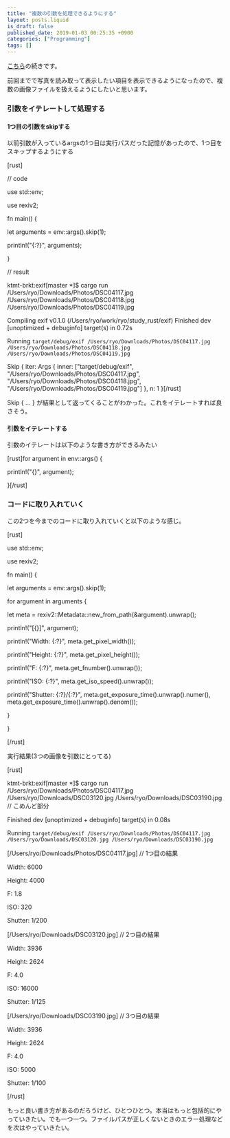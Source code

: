 ```yaml
---
title: "複数の引数を処理できるようにする"
layout: posts.liquid
is_draft: false
published_date: 2019-01-03 00:25:35 +0900
categories: ["Programming"]
tags: []
---
```


[こちら](https://medium.com/katsumataryo/rust%E3%81%A7some%E3%82%92%E5%8F%96%E3%82%8A%E6%89%B1%E3%81%86-95dbd86c08d0)の続きです。

前回までで写真を読み取って表示したい項目を表示できるようになったので、複数の画像ファイルを扱えるようにしたいと思います。

### 引数をイテレートして処理する
#### 1つ目の引数をskipする
以前引数が入っているargsの1つ目は実行パスだった記憶があったので、1つ目をスキップするようにする

[rust]

// code

use std::env;

use rexiv2;

fn main() {

let arguments = env::args().skip(1);

println!("{:?}", arguments);

}

// result

ktmt-brkt:exif[master \*]$ cargo run /Users/ryo/Downloads/Photos/DSC04117.jpg /Users/ryo/Downloads/Photos/DSC04118.jpg /Users/ryo/Downloads/Photos/DSC04119.jpg

Compiling exif v0.1.0 (/Users/ryo/work/ryo/study\_rust/exif) Finished dev [unoptimized + debuginfo] target(s) in 0.72s

Running `target/debug/exif /Users/ryo/Downloads/Photos/DSC04117.jpg /Users/ryo/Downloads/Photos/DSC04118.jpg /Users/ryo/Downloads/Photos/DSC04119.jpg`

Skip { iter: Args { inner: ["target/debug/exif", "/Users/ryo/Downloads/Photos/DSC04117.jpg", "/Users/ryo/Downloads/Photos/DSC04118.jpg", "/Users/ryo/Downloads/Photos/DSC04119.jpg"] }, n: 1 }[/rust]

Skip {&nbsp;... } が結果として返ってくることがわかった。これをイテレートすれば良さそう。

#### 引数をイテレートする
引数のイテレートは以下のような書き方ができるみたい

[rust]for argument in env::args() {

println!("{}", argument);

}[/rust]

### コードに取り入れていく
この2つを今までのコードに取り入れていくと以下のような感じ。

[rust]

use std::env;

use rexiv2;

fn main() {

let arguments = env::args().skip(1);

for argument in arguments {

let meta = rexiv2::Metadata::new\_from\_path(&argument).unwrap();

println!("[{}]", argument);

println!("Width: {:?}", meta.get\_pixel\_width());

println!("Height: {:?}", meta.get\_pixel\_height());

println!("F: {:?}", meta.get\_fnumber().unwrap());

println!("ISO: {:?}", meta.get\_iso\_speed().unwrap());

println!("Shutter: {:?}/{:?}", meta.get\_exposure\_time().unwrap().numer(), meta.get\_exposure\_time().unwrap().denom());

}

}

[/rust]

実行結果(3つの画像を引数にとってる)

[rust]

ktmt-brkt:exif[master \*]$ cargo run /Users/ryo/Downloads/Photos/DSC04117.jpg /Users/ryo/Downloads/DSC03120.jpg /Users/ryo/Downloads/DSC03190.jpg // こめんど部分

Finished dev [unoptimized + debuginfo] target(s) in 0.08s

Running `target/debug/exif /Users/ryo/Downloads/Photos/DSC04117.jpg /Users/ryo/Downloads/DSC03120.jpg /Users/ryo/Downloads/DSC03190.jpg`

[/Users/ryo/Downloads/Photos/DSC04117.jpg] // 1つ目の結果

Width: 6000

Height: 4000

F: 1.8

ISO: 320

Shutter: 1/200

[/Users/ryo/Downloads/DSC03120.jpg] // 2つ目の結果

Width: 3936

Height: 2624

F: 4.0

ISO: 16000

Shutter: 1/125

[/Users/ryo/Downloads/DSC03190.jpg] // 3つ目の結果

Width: 3936

Height: 2624

F: 4.0

ISO: 5000

Shutter: 1/100

[/rust]

もっと良い書き方があるのだろうけど、ひとつひとつ。本当はもっと包括的にやっていきたい。でも一つ一つ。ファイルパスが正しくないときのエラー処理などを次はやっていきたい。


